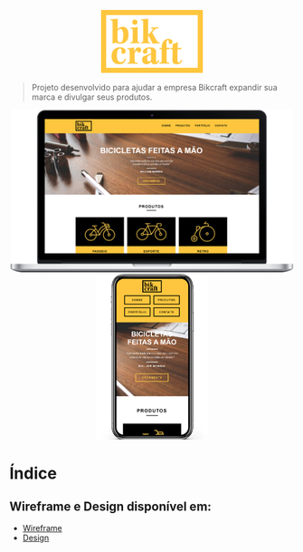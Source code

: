 <p align="center">
   <img src="./img/bikcraft-qualidade.svg" alt="Bikcraft" width="180"/>
</p>

> Projeto desenvolvido para ajudar a empresa Bikcraft expandir sua marca e divulgar seus produtos.

<div align="center">
   <img src="./.github/desktop.png" width="500px">
   <img src="./.github/mobile.png" width="200px">
</div>

# Índice



## Wireframe e Design disponível em: 

* [Wireframe](https://xd.adobe.com/view/f189d9ee-5e17-42e0-4e70-d9de371e4588-87b8/) 
* [Design](https://xd.adobe.com/view/ca6958ac-4c7f-467d-4f82-428927607a9e-bc58/) 



